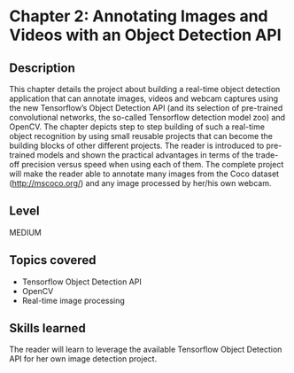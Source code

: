 # Chapter 2: Annotating Images and Videos with an Object Detection API

## Description
This chapter details the project about building a real-time object detection application that can annotate images, videos and webcam captures using the new Tensorflow’s Object Detection API (and its selection of pre-trained convolutional networks, the so-called Tensorflow detection model zoo) and OpenCV. The chapter depicts step to step building of such a real-time object recognition by using small reusable projects that can become the building blocks of other different projects. The reader is introduced to pre-trained models and shown the practical advantages in terms of the trade-off precision versus speed when using each of them. The complete project will make the reader able to annotate many images from the Coco dataset (http://mscoco.org/) and any image processed by her/his own webcam.

## Level
MEDIUM

## Topics covered
* Tensorflow Object Detection API
* OpenCV
* Real-time image processing

## Skills learned
The reader will learn to leverage the available Tensorflow Object Detection API for her own image detection project. 
